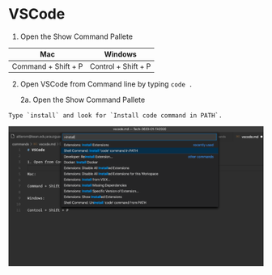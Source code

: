 # VSCode

1. Open the Show Command Pallete

| Mac   | Windows   |
|---|---|
| Command + Shift + P   | Control + Shift + P |



2. Open VSCode from Command line by typing `code .`

    2a. Open the Show Command Pallete


```
Type `install` and look for `Install code command in PATH`.
```

![Command Pallete](images/command-pallete.png)

